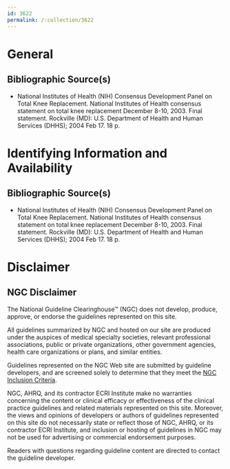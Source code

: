 ```yaml
---
id: 3622
permalink: /:collection/3622
---
```


# General

## Bibliographic Source(s)

- National Institutes of Health (NIH) Consensus Development Panel on Total Knee Replacement. National Institutes of Health consensus statement on total knee replacement December 8-10, 2003. Final statement. Rockville (MD): U.S. Department of Health and Human Services (DHHS); 2004 Feb 17. 18 p.

# Identifying Information and Availability

## Bibliographic Source(s)

- National Institutes of Health (NIH) Consensus Development Panel on Total Knee Replacement. National Institutes of Health consensus statement on total knee replacement December 8-10, 2003. Final statement. Rockville (MD): U.S. Department of Health and Human Services (DHHS); 2004 Feb 17. 18 p.

# Disclaimer

## NGC Disclaimer

The National Guideline Clearinghouse™ (NGC) does not develop, produce, approve, or endorse the guidelines represented on this site.

All guidelines summarized by NGC and hosted on our site are produced under the auspices of medical specialty societies, relevant professional associations, public or private organizations, other government agencies, health care organizations or plans, and similar entities.

Guidelines represented on the NGC Web site are submitted by guideline developers, and are screened solely to determine that they meet the [NGC Inclusion Criteria](/help-and-about/summaries/inclusion-criteria).

NGC, AHRQ, and its contractor ECRI Institute make no warranties concerning the content or clinical efficacy or effectiveness of the clinical practice guidelines and related materials represented on this site. Moreover, the views and opinions of developers or authors of guidelines represented on this site do not necessarily state or reflect those of NGC, AHRQ, or its contractor ECRI Institute, and inclusion or hosting of guidelines in NGC may not be used for advertising or commercial endorsement purposes.

Readers with questions regarding guideline content are directed to contact the guideline developer.

